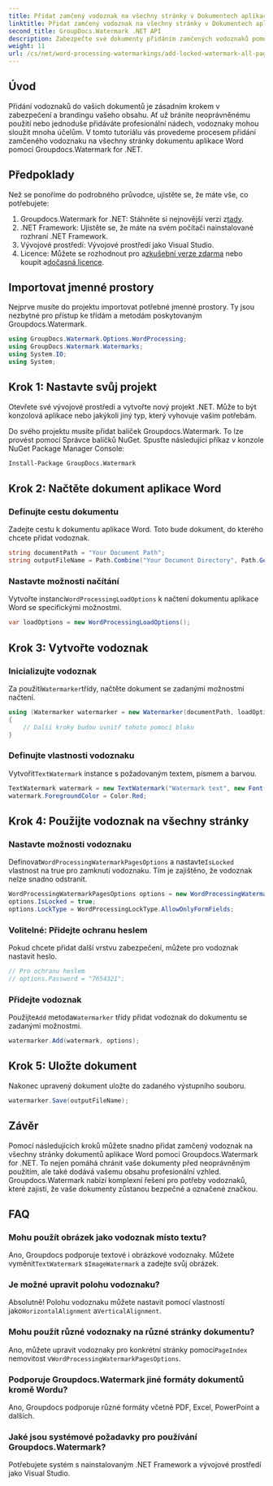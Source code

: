 ```yaml
---
title: Přidat zamčený vodoznak na všechny stránky v Dokumentech aplikace Word
linktitle: Přidat zamčený vodoznak na všechny stránky v Dokumentech aplikace Word
second_title: GroupDocs.Watermark .NET API
description: Zabezpečte své dokumenty přidáním zamčených vodoznaků pomocí Groupdocs.Watermark pro .NET. Pro snadnou implementaci postupujte podle našeho podrobného průvodce.
weight: 11
url: /cs/net/word-processing-watermarkings/add-locked-watermark-all-pages-word-docs/
---
```

## Úvod
Přidání vodoznaků do vašich dokumentů je zásadním krokem v zabezpečení a brandingu vašeho obsahu. Ať už bráníte neoprávněnému použití nebo jednoduše přidáváte profesionální nádech, vodoznaky mohou sloužit mnoha účelům. V tomto tutoriálu vás provedeme procesem přidání zamčeného vodoznaku na všechny stránky dokumentu aplikace Word pomocí Groupdocs.Watermark for .NET.
## Předpoklady
Než se ponoříme do podrobného průvodce, ujistěte se, že máte vše, co potřebujete:
1. Groupdocs.Watermark for .NET: Stáhněte si nejnovější verzi z[tady](https://releases.groupdocs.com/Watermark/net/).
2. .NET Framework: Ujistěte se, že máte na svém počítači nainstalované rozhraní .NET Framework.
3. Vývojové prostředí: Vývojové prostředí jako Visual Studio.
4.  Licence: Můžete se rozhodnout pro a[zkušební verze zdarma](https://releases.groupdocs.com/) nebo koupit a[dočasná licence](https://purchase.groupdocs.com/temporary-license/).
## Importovat jmenné prostory
Nejprve musíte do projektu importovat potřebné jmenné prostory. Ty jsou nezbytné pro přístup ke třídám a metodám poskytovaným Groupdocs.Watermark.
```csharp
using GroupDocs.Watermark.Options.WordProcessing;
using GroupDocs.Watermark.Watermarks;
using System.IO;
using System;
```
## Krok 1: Nastavte svůj projekt

Otevřete své vývojové prostředí a vytvořte nový projekt .NET. Může to být konzolová aplikace nebo jakýkoli jiný typ, který vyhovuje vašim potřebám.

Do svého projektu musíte přidat balíček Groupdocs.Watermark. To lze provést pomocí Správce balíčků NuGet. Spusťte následující příkaz v konzole NuGet Package Manager Console:
```sh
Install-Package GroupDocs.Watermark
```
## Krok 2: Načtěte dokument aplikace Word
### Definujte cestu dokumentu
Zadejte cestu k dokumentu aplikace Word. Toto bude dokument, do kterého chcete přidat vodoznak.
```csharp
string documentPath = "Your Document Path";
string outputFileName = Path.Combine("Your Document Directory", Path.GetFileName(documentPath));
```
### Nastavte možnosti načítání
 Vytvořte instanci`WordProcessingLoadOptions` k načtení dokumentu aplikace Word se specifickými možnostmi.
```csharp
var loadOptions = new WordProcessingLoadOptions();
```
## Krok 3: Vytvořte vodoznak
### Inicializujte vodoznak
 Za použití`Watermarker`třídy, načtěte dokument se zadanými možnostmi načtení.
```csharp
using (Watermarker watermarker = new Watermarker(documentPath, loadOptions))
{
    // Další kroky budou uvnitř tohoto pomocí bloku
}
```
### Definujte vlastnosti vodoznaku
 Vytvořit`TextWatermark` instance s požadovaným textem, písmem a barvou.
```csharp
TextWatermark watermark = new TextWatermark("Watermark text", new Font("Arial", 19));
watermark.ForegroundColor = Color.Red;
```
## Krok 4: Použijte vodoznak na všechny stránky
### Nastavte možnosti vodoznaku
 Definovat`WordProcessingWatermarkPagesOptions` a nastavte`IsLocked` vlastnost na true pro zamknutí vodoznaku. Tím je zajištěno, že vodoznak nelze snadno odstranit.
```csharp
WordProcessingWatermarkPagesOptions options = new WordProcessingWatermarkPagesOptions();
options.IsLocked = true;
options.LockType = WordProcessingLockType.AllowOnlyFormFields;
```
### Volitelné: Přidejte ochranu heslem
Pokud chcete přidat další vrstvu zabezpečení, můžete pro vodoznak nastavit heslo.
```csharp
// Pro ochranu heslem
// options.Password = "7654321";
```
### Přidejte vodoznak
 Použijte`Add` metoda`Watermarker` třídy přidat vodoznak do dokumentu se zadanými možnostmi.
```csharp
watermarker.Add(watermark, options);
```
## Krok 5: Uložte dokument
Nakonec upravený dokument uložte do zadaného výstupního souboru.
```csharp
watermarker.Save(outputFileName);
```

## Závěr
Pomocí následujících kroků můžete snadno přidat zamčený vodoznak na všechny stránky dokumentů aplikace Word pomocí Groupdocs.Watermark for .NET. To nejen pomáhá chránit vaše dokumenty před neoprávněným použitím, ale také dodává vašemu obsahu profesionální vzhled. Groupdocs.Watermark nabízí komplexní řešení pro potřeby vodoznaků, které zajistí, že vaše dokumenty zůstanou bezpečné a označené značkou.
## FAQ
### Mohu použít obrázek jako vodoznak místo textu?
 Ano, Groupdocs podporuje textové i obrázkové vodoznaky. Můžete vyměnit`TextWatermark` s`ImageWatermark` a zadejte svůj obrázek.
### Je možné upravit polohu vodoznaku?
 Absolutně! Polohu vodoznaku můžete nastavit pomocí vlastností jako`HorizontalAlignment` a`VerticalAlignment`.
### Mohu použít různé vodoznaky na různé stránky dokumentu?
 Ano, můžete upravit vodoznaky pro konkrétní stránky pomocí`PageIndex` nemovitost v`WordProcessingWatermarkPagesOptions`.
### Podporuje Groupdocs.Watermark jiné formáty dokumentů kromě Wordu?
Ano, Groupdocs podporuje různé formáty včetně PDF, Excel, PowerPoint a dalších.
### Jaké jsou systémové požadavky pro používání Groupdocs.Watermark?
Potřebujete systém s nainstalovaným .NET Framework a vývojové prostředí jako Visual Studio.